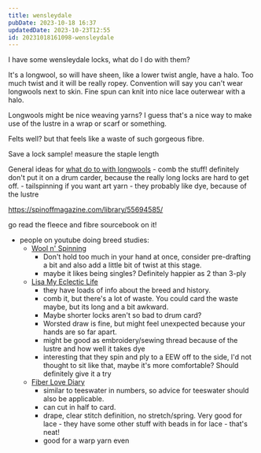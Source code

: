```yaml
---
title: wensleydale
pubDate: 2023-10-18 16:37
updatedDate: 2023-10-23T12:55
id: 20231018161098-wensleydale
---
```

I have some wensleydale locks, what do I do with them?

It's a longwool, so will have sheen, like a lower twist angle, have a halo. Too much twist and it will be really ropey. Convention will say you can't wear longwools next to skin. Fine spun can knit into nice lace outerwear with a halo.

Longwools might be nice weaving yarns? I guess that's a nice way to make use of the lustre in a wrap or scarf or something.

Felts well? but that feels like a waste of such gorgeous fibre.

Save a lock sample! measure the staple length

General ideas for [what do to with longwools](https://www.youtube.com/watch?v=K_gfDK6WaiQ)
	- comb the stuff! definitely don't put it on a drum carder, because the really long locks are hard to get off.
	- tailspinning if you want art yarn
	- they probably like dye, because of the lustre

https://spinoffmagazine.com/library/55694585/

go read the fleece and fibre sourcebook on it!

- people on youtube doing breed studies:
	- [Wool n' Spinning](https://www.youtube.com/live/Agh3d9OKDrY?si=PDGcPkxJDpLUtHUI&t=1190)
		- Don't hold too much in your hand at once, consider pre-drafting a bit and also add a little bit of twist at this stage.
		- maybe it likes being singles? Definitely happier as 2 than 3-ply
	- [Lisa My Eclectic Life]( https://www.youtube.com/watch?v=jlxtLFwZwU4)
		- they have loads of info about the breed and history.
		- comb it, but there's a lot of waste. You could card the waste maybe, but its long and a bit awkward.
		- Maybe shorter locks aren't so bad to drum card?
		- Worsted draw is fine, but might feel unexpected because your hands are so far apart.
		- might be good as embroidery/sewing thread because of the lustre and how well it takes dye
		- interesting that they spin and ply to a EEW off to the side, I'd not thought to sit like that, maybe it's more comfortable? Should definitely give it a try
	- [Fiber Love Diary](https://youtu.be/G2f8qTxVgjk?si=m4gFvUhIW2eSQpKR&t=771)
		- similar to teeswater in numbers, so advice for teeswater should also be applicable.
		- can cut in half to card.
		- drape, clear stitch definition, no stretch/spring. Very good for lace - they have some other stuff with beads in for lace - that's neat!
		- good for a warp yarn even
